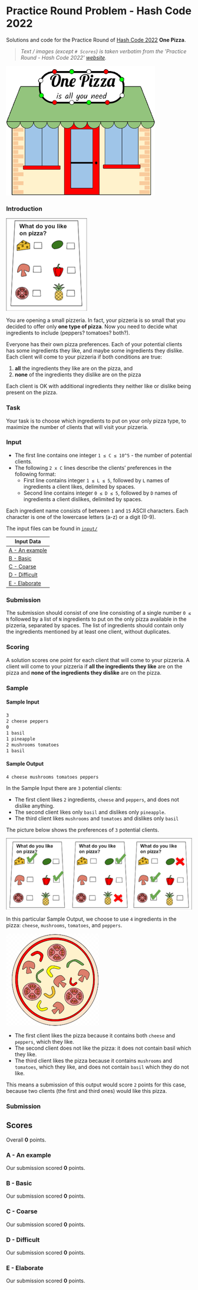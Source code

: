 # Practice Round Problem - Hash Code 2022

Solutions and code for the Practice Round of [Hash Code 2022](https://codingcompetitions.withgoogle.com/hashcode) **One Pizza**.  
> _Text / images (except `# Scores`) is taken verbatim from the 'Practice Round - Hash Code 2022' [website](https://codingcompetitions.withgoogle.com/hashcode/round/00000000008f5ca9/00000000008f6f33)._



![A picture of a pizzeria with a 'One Pizza is all you need' sign.](pizzeria.png)

### Introduction

![A picture of menu with six ingredients to choose from and a 'What do you like on pizza?' text.](pizza-poll.png)

You are opening a small pizzeria.
In fact, your pizzeria is so small that you decided to offer only **one type of pizza**.
Now you need to decide what ingredients to include (peppers? tomatoes? both?).

Everyone has their own pizza preferences.
Each of your potential clients has some ingredients they like, and maybe some ingredients they dislike.
Each client will come to your pizzeria if both conditions are true:

1. **all** the ingredients they like are on the pizza, and
2. **none** of the ingredients they dislike are on the pizza

Each client is OK with additional ingredients they neither like or dislike being present on the pizza.

### Task

Your task is to choose which ingredients to put on your only pizza type, to maximize the number of clients that will visit your pizzeria.

### Input

- The first line contains one integer `1 ≤ C ≤ 10^5` - the number of potential clients.
- The following `2 x C` lines describe the clients’ preferences in the following format:
  - First line contains integer `1 ≤ L ≤ 5`, followed by `L` names of ingredients a client likes, delimited by spaces.
  - Second line contains integer `0 ≤ D ≤ 5`, followed by `D` names of ingredients a client dislikes, delimited by spaces.
  
Each ingredient name consists of between `1` and `15` ASCII characters.
Each character is one of the lowercase letters (a-z) or a digit (0-9).

The input files can be found in [`input/`](input)

| Input Data                                  |
|---------------------------------------------|
| [A - An example](input/a_an_example.in.txt) |
| [B - Basic](input/b_basic.in.txt)           |
| [C - Coarse](input/c_coarse.in.txt)         |
| [D - Difficult](input/d_difficult.in.txt)   |
| [E - Elaborate](input/e_elaborate.in.txt)   |

### Submission

The submission should consist of one line consisting of a single number `0 ≤ N` followed by a list of `N` ingredients to put on the only pizza available in the pizzeria, separated by spaces.
The list of ingredients should contain only the ingredients mentioned by at least one client, without duplicates.

### Scoring

A solution scores one point for each client that will come to your pizzeria.
A client will come to your pizzeria if **all the ingredients they like** are on the pizza and **none of the ingredients they dislike** are on the pizza.

### Sample

#### Sample Input

```
3
2 cheese peppers
0
1 basil
1 pineapple
2 mushrooms tomatoes
1 basil
```

#### Sample Output

```
4 cheese mushrooms tomatoes peppers
```

In the Sample Input there are `3` potential clients:

- The first client likes `2` ingredients, `cheese` and `peppers`, and does not dislike anything.
- The second client likes only `basil` and dislikes only `pineapple`.
- The third client likes `mushrooms` and `tomatoes` and dislikes only `basil`

The picture below shows the preferences of `3` potential clients.

![Three 'Vote for your pizza' cards with some ingredients marked as likes and some marked with dislikes.](pizza-poll-examples.png)

In this particular Sample Output, we choose to use `4` ingredients in the pizza: `cheese`, `mushrooms`, `tomatoes`, and `peppers`.

![The pizza corresponding to the sample output. It contains cheese, mushrooms, tomatoes, and peppers.](pizza-sample-output.png)

- The first client likes the pizza because it contains both `cheese` and `peppers`, which they like.
- The second client does not like the pizza: it does not contain basil which they like.
- The third client likes the pizza because it contains `mushrooms` and `tomatoes`, which they like, and does not contain `basil` which they do not like.

This means a submission of this output would score `2` points for this case, because two clients (the first and third ones) would like this pizza.

### Submission

## Scores

Overall **0** points.

### A - An example

Our submission scored **0** points.

### B - Basic

Our submission scored **0** points.

### C - Coarse

Our submission scored **0** points.

### D - Difficult

Our submission scored **0** points.

### E - Elaborate

Our submission scored **0** points.
